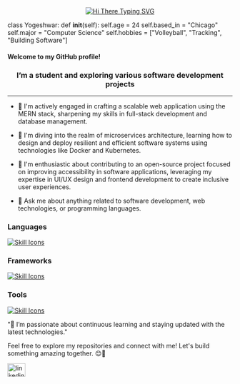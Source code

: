 <div align="center">
  <a href="https://git.io/typing-svg">
    <img src="https://readme-typing-svg.herokuapp.com/?font=Righteous&size=50&center=true&vCenter=true&width=500&height=70&duration=4000&lines=👋+Hi+There!;+I'm+Yogeshwar!" alt="Hi There Typing SVG" />
  </a>
</div>

class Yogeshwar:
    def __init__(self):
        self.age = 24
        self.based_in = "Chicago"
        self.major = "Computer Science"
        self.hobbies = ["Volleyball", "Tracking", "Building Software"]
             
</div>  
<h4>Welcome to my GitHub profile!<h4>  
  
  <h3 align="center">I’m a student and exploring various software development projects</h3> 
 
-------------------------------------------------------------------------------------------------------------------------------------------------------------

- 🔭  I'm actively engaged in crafting a scalable web application using the MERN stack, sharpening my skills in full-stack development and database management.
   
- 🌱 I'm diving into the realm of microservices architecture, learning how to design and deploy resilient and efficient software systems using technologies like Docker and Kubernetes.
  
- 👯 I'm enthusiastic about contributing to an open-source project focused on improving accessibility in software applications, leveraging my expertise in UI/UX design and frontend development to create inclusive user experiences.
  
- 💬 Ask me about anything related to software development, web technologies, or programming languages. 

### Languages

<a href="https://skillicons.dev">
  <img src="https://skillicons.dev/icons?i=python,js,ts,java,c,cpp,php,bash,matlab,html,css" alt="Skill Icons" />
</a>

### Frameworks

<a href="https://skillicons.dev">
  <img src="https://skillicons.dev/icons?i=react,angular,bootstrap,django,flask,flutter,nodejs,tensorflow" alt="Skill Icons" />
</a>

### Tools

<a href="https://skillicons.dev">
  <img src="https://skillicons.dev/icons?i=aws,azure,amplify,babel,docker,elasticsearch,firebase,gcp,git,hadoop,heroku,hive,kafka,linux,mongodb,mysql,oracle,pandas,postgresql,sass" alt="Skill Icons" />
</a>

"🚀 I’m passionate about continuous learning and staying updated with the latest technologies."

Feel free to explore my repositories and connect with me! Let's build something amazing together. 😊🚀

<p align="left">
<a href="https://www.linkedin.com/in/yogipaw/" target="blank"><img align="center" src="https://raw.githubusercontent.com/rahuldkjain/github-profile-readme-generator/master/src/images/icons/Social/linked-in-alt.svg" alt="linkedin" height="30" width="40" /></a>
</p>

